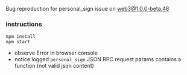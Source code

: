 Bug reproduction for personal_sign issue on web3@1.0.0-beta.48

### instructions
```
npm install
npm start
```

- observe Error in browser console
- notice logged `personal_sign` JSON RPC request params contains a function (not valid json content)